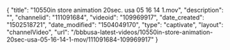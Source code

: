 {
    "title": "10550in store animation 20sec. usa 05 16 14 1.mov",
    "description": "",
    "channelid": "111091684",
    "videoid": "109969917",
    "date_created": "1502518721",
    "date_modified": "1504049170",
    "type": "captivate",
    "layout": "channelVideo",
    "url": "\/bbbusa-latest-videos\/10550in-store-animation-20sec-usa-05-16-14-1-mov\/111091684-109969917"
}